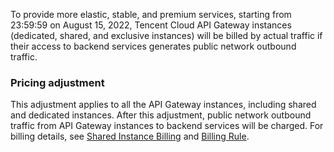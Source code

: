 To provide more elastic, stable, and premium services, starting from 23:59:59 on August 15, 2022, Tencent Cloud API Gateway instances (dedicated, shared, and exclusive instances) will be billed by actual traffic if their access to backend services generates public network outbound traffic.

### Pricing adjustment
This adjustment applies to all the API Gateway instances, including shared and dedicated instances.
After this adjustment, public network outbound traffic from API Gateway instances to backend services will be charged. For billing details, see [Shared Instance Billing](https://intl.cloud.tencent.com/document/product/628/11771) and [Billing Rule](https://intl.cloud.tencent.com/document/product/628/44234).
